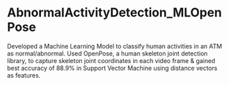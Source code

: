 # AbnormalActivityDetection_MLOpenPose
Developed a Machine Learning Model to classify human activities in an ATM as normal/abnormal.  Used OpenPose, a human skeleton joint detection library, to capture skeleton joint coordinates in each video frame &amp; gained best accuracy of 88.9% in Support Vector Machine using distance vectors as features. 
